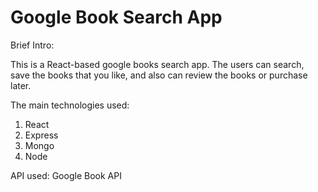 # Google Book Search App

Brief Intro:

This is a React-based google books search app. The users can search, save the books that you like, and also can review the books or purchase later.

The main technologies used:

1. React
2. Express
3. Mongo
4. Node

API used:
Google Book API
